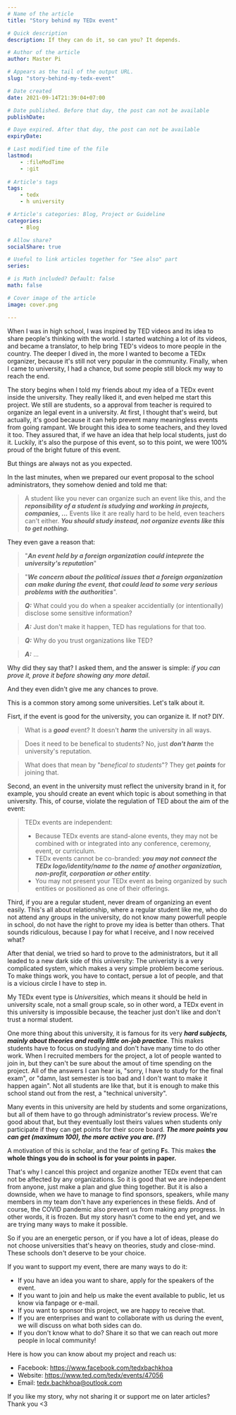 ```yaml
---
# Name of the article
title: "Story behind my TEDx event"

# Quick description
description: If they can do it, so can you? It depends.

# Author of the article
author: Master Pi

# Appears as the tail of the output URL.
slug: "story-behind-my-tedx-event"

# Date created
date: 2021-09-14T21:39:04+07:00

# Date published. Before that day, the post can not be available
publishDate: 

# Daye expired. After that day, the post can not be available
expiryDate: 

# Last modified time of the file
lastmod: 
    - :fileModTime
    - :git
    
# Article's tags
tags: 
    - tedx
    - h university

# Article's categories: Blog, Project or Guideline
categories:
    - Blog

# Allow share?
socialShare: true

# Useful to link articles together for "See also" part
series: 

# is Math included? Default: false
math: false

# Cover image of the article
image: cover.png

---
```

When I was in high school, I was inspired by TED videos and its idea to share people's thinking with the world. I started watching a lot of its videos, and became a translator, to help bring TED's videos to more people in the country. The deeper I dived in, the more I wanted to become a TEDx organizer, because it's still not very popular in the community. Finally, when I came to university, I had a chance, but some people still block my way to reach the end.

The story begins when I told my friends about my idea of a TEDx event inside the university. They really liked it, and even helped me start this project. We still are students, so a approval from teacher is required to organize an legal event in a university. At first, I thought that's weird, but actually, it's good because it can help prevent many meaningless events from going rampant. We brought this idea to some teachers, and they loved it too. They assured that, if we have an idea that help local students, just do it. Luckily, it's also the purpose of this event, so to this point, we were 100% proud of the bright future of this event.

But things are always not as you expected. 

In the last minutes, when we prepared our event proposal to the school administrators, they somehow denied and told me that:
> A student like you never can organize such an event like this, and the ***reponsibility of a student is studying and working in projects, companies, ...*** Events like it are really hard to be held, even teachers can't either. ***You should study instead, not organize events like this to get nothing.***

They even gave a reason that:
> "***An event held by a foreign organization could inteprete the university's reputation***"

> "***We concern about the political issues that a foreign organization can make during the event, that could lead to some very serious problems with the authorities***".

> ***Q:*** What could you do when a speaker accidentially (or intentionally) disclose some sensitive information?

> ***A:*** Just don't make it happen, TED has regulations for that too.

> ***Q:*** Why do you trust organizations like TED?

> ***A:*** ...

Why did they say that? I asked them, and the answer is simple: *if you can prove it, prove it before showing any more detail*.

And they even didn't give me any chances to prove.

This is a common story among some universities. Let's talk about it.

Fisrt, if the event is good for the university, you can organize it. If not? DIY.

> What is a ***good*** event? It doesn't ***harm*** the university in all ways.

> Does it need to be benefical to students? No, just ***don't harm*** the university's reputation.

> What does that mean by "*benefical to students*"? They get ***points*** for joining that.

Second, an event in the university must reflect the university brand in it, for example, you should create an event which topic is about something in that university. This, of course, violate the regulation of TED about the aim of the event:

> TEDx events are independent:
> - Because TEDx events are stand-alone events, they may not be combined with or integrated into any conference, ceremony, event, or curriculum.
> - TEDx events cannot be co-branded: ***you may not connect the TEDx logo/identity/name to the name of another organization, non-profit, corporation or other entity***.
> - You may not present your TEDx event as being organized by such entities or positioned as one of their offerings.

Third, if you are a regular student, never dream of organizing an event easily. This's all about relationship, where a regular student like me, who do not attend any groups in the university, do not know many powerfull people in school, do not have the right to prove my idea is better than others. That sounds ridiculous, because I pay for what I receive, and I now received what?

After that denial, we tried so hard to prove to the administrators, but it all leaded to a new dark side of this university: The univeristy is a very complicated system, which makes a very simple problem become serious. To make things work, you have to contact, persue a lot of people, and that is a vicious circle I have to step in.

My TEDx event type is *Universities*, which means it should be held in university scale, not a small group scale, so in other word, a TEDx event in this university is impossible because, the teacher just don't like and don't trust a normal student.

One more thing about this university, it is famous for its very ***hard subjects, mainly about theories and really little on-job practice***. This makes students have to focus on studying and don't have many time to do other work. When I recruited members for the project, a lot of people wanted to join in, but they can't be sure about the amout of time spending on the project. All of the answers I can hear is, "sorry, I have to study for the final exam", or "damn, last semester is too bad and I don't want to make it happen again". Not all students are like that, but it is enough to make this school stand out from the rest, a "technical university".

Many events in this university are held by students and some organizations, but all of them have to go through administrator's review process. We're good about that, but they eventually lost theirs values when students only participate if they can get points for their score board. ***The more points you can get (maximum 100), the more active you are. (!?)*** 

A motivation of this is scholar, and the fear of geting **F**s. This makes **the whole things you do in school is for your points in paper.**

That's why I cancel this project and organize another TEDx event that can not be affected by any organizations. So it is good that we are independent from anyone, just make a plan and glue thing together. But it is also a downside, when we have to manage to find sponsors, speakers, while many members in my team don't have any experiences in these fields. And of course, the COVID pandemic also prevent us from making any progress. In other words, it is frozen. But my story hasn't come to the end yet, and we are trying many ways to make it possible.

So if you are an energetic person, or if you have a lot of ideas, please do not choose universities that's heavy on theories, study and close-mind. These schools don't deserve to be your choice.

If you want to support my event, there are many ways to do it:
- If you have an idea you want to share, apply for the speakers of the event.
- If you want to join and help us make the event available to public, let us know via fanpage or e-mail.
- If you want to sponsor this project, we are happy to receive that.
- If you are enterprises and want to collaborate with us during the event, we will discuss on what both sides can do.
- If you don't know what to do? Share it so that we can reach out more people in local community!

Here is how you can know about my project and reach us:
- Facebook: https://www.facebook.com/tedxbachkhoa
- Website: https://www.ted.com/tedx/events/47056
- Email: tedx.bachkhoa@outlook.com

If you like my story, why not sharing it or support me on later articles? Thank you <3